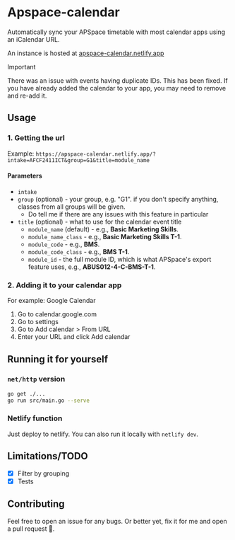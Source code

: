# Apspace-calendar
Automatically sync your APSpace timetable with most calendar apps using an iCalendar URL.

An instance is hosted at [apspace-calendar.netlify.app](https://apspace-calendar.netlify.app/)

> [!IMPORTANT]  
> There was an issue with events having duplicate IDs. This has been fixed. If you have already added the calendar to your app, you may need to remove and re-add it.

## Usage
### 1. Getting the url
Example: `https://apspace-calendar.netlify.app/?intake=AFCF2411ICT&group=G1&title=module_name`

#### Parameters
- `intake`
- `group` (optional) - your group, e.g. "G1". if you don't specify anything, classes from all groups will be given.
    - Do tell me if there are any issues with this feature in particular
- `title` (optional) - what to use for the calendar event title
    - `module_name` (default) - e.g., **Basic Marketing Skills**.
    - `module_name_class` - e.g., **Basic Marketing Skills T-1**.
    - `module_code` - e.g., **BMS**.
    - `module_code_class` - e.g., **BMS T-1**.
    - `module_id` - the full module ID, which is what APSpace's export feature uses, e.g., **ABUS012-4-C-BMS-T-1**.

### 2. Adding it to your calendar app
For example: Google Calendar

1. Go to calendar.google.com
2. Go to settings
3. Go to Add calendar > From URL
4. Enter your URL and click Add calendar

## Running it for yourself
### `net/http` version
```sh
go get ./...
go run src/main.go --serve
```

### Netlify function
Just deploy to netlify. You can also run it locally with `netlify dev`.

## Limitations/TODO
- [x] Filter by grouping
- [x] Tests

## Contributing
Feel free to open an issue for any bugs. Or better yet, fix it for me and open a pull request 🥺.
